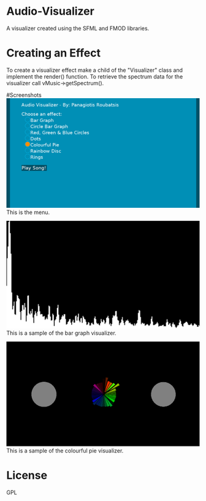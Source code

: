# Audio-Visualizer
A visualizer created using the SFML and FMOD libraries.

# Creating an Effect
To create a visualizer effect make a child of the "Visualizer" class and implement the render() function.
To retrieve the spectrum data for the visualizer call vMusic->getSpectrum().

#Screenshots
![Screenshot](/screenshots/menu.png?raw=true)
This is the menu.

![Screenshot](/screenshots/graph.png?raw=true)
This is a sample of the bar graph visualizer.

![Screenshot](/screenshots/pie.png?raw=true)
This is a sample of the colourful pie visualizer.

# License
GPL
